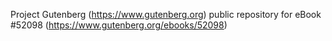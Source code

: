 Project Gutenberg (https://www.gutenberg.org) public repository for
eBook #52098 (https://www.gutenberg.org/ebooks/52098)

